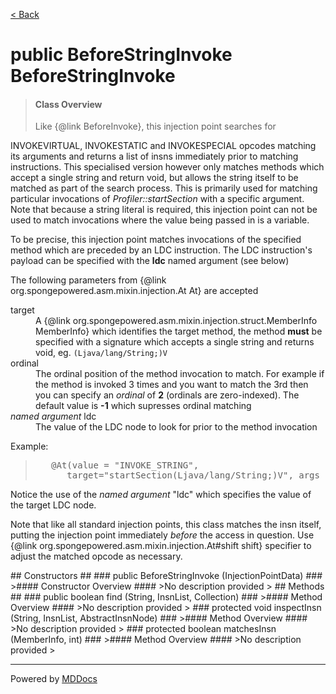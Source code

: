 [< Back](../README.md)
# public BeforeStringInvoke BeforeStringInvoke #
>#### Class Overview ####
><p>Like {@link BeforeInvoke}, this injection point searches for
 INVOKEVIRTUAL, INVOKESTATIC and INVOKESPECIAL opcodes matching its arguments
 and returns a list of insns immediately prior to matching instructions. This
 specialised version however only matches methods which accept a single string
 and return void, but allows the string itself to be matched as part of the
 search process. This is primarily used for matching particular invocations of
 <em>Profiler::startSection</em> with a specific argument. Note that because a
 string literal is required, this injection point can not be used to match
 invocations where the value being passed in is a variable.</p>
 
 <p>To be precise, this injection point matches invocations of the specified
 method which are preceded by an LDC instruction. The LDC instruction's
 payload can be specified with the <b>ldc</b> named argument (see below)</p>
 
 <p>The following parameters from
 {@link org.spongepowered.asm.mixin.injection.At At} are accepted</p>
 
 <dl>
   <dt>target</dt>
   <dd>A
   {@link org.spongepowered.asm.mixin.injection.struct.MemberInfo MemberInfo}
   which identifies the target method, the method <b>must</b> be specified
   with a signature which accepts a single string and returns void,
   eg. <code>(Ljava/lang/String;)V</code></dd>
   <dt>ordinal</dt>
   <dd>The ordinal position of the method invocation to match. For example if
   the method is invoked 3 times and you want to match the 3rd then you can
   specify an <em>ordinal</em> of <b>2</b> (ordinals are zero-indexed). The
   default value is <b>-1</b> which supresses ordinal matching</dd>
   <dt><em>named argument</em> ldc</dt>
   <dd>The value of the LDC node to look for prior to the method invocation
   </dd>
 </dl>
 
 <p>Example:</p>
 <blockquote><pre>
   &#064;At(value = "INVOKE_STRING",
      target="startSection(Ljava/lang/String;)V", args = { "ldc=root" })</pre>
 </blockquote>
 <p>Notice the use of the <em>named argument</em> "ldc" which specifies the
 value of the target LDC node.</p> 
 
 <p>Note that like all standard injection points, this class matches the insn
 itself, putting the injection point immediately <em>before</em> the access in
 question. Use {@link org.spongepowered.asm.mixin.injection.At#shift shift}
 specifier to adjust the matched opcode as necessary.</p>
## Constructors ##
### public BeforeStringInvoke (InjectionPointData) ###
>#### Constructor Overview ####
>No description provided
>
## Methods ##
### public boolean find (String, InsnList, Collection) ###
>#### Method Overview ####
>No description provided
>
### protected void inspectInsn (String, InsnList, AbstractInsnNode) ###
>#### Method Overview ####
>No description provided
>
### protected boolean matchesInsn (MemberInfo, int) ###
>#### Method Overview ####
>No description provided
>

---
Powered by [MDDocs](https://github.com/VRCube/MDDocs)